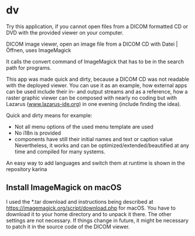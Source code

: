 # dv

Try this application, if you cannot open files from a DICOM formatted CD or DVD with the provided viewer on your computer.

DICOM image viewer, open an image file from a DICOM CD with Datei | Öffnen, uses ImageMagick

It calls the convert command of ImageMagick that has to be in the search path for programs.

This app was made quick and dirty, because a DICOM CD was not readable with the deployed viewer. You can use it as an example, how external apps can be used include their in- and output streams and as a reference, how a raster graphic viewer can be composed with nearly no coding but with Lazarus (www.lazarus-ide.org) in one evening (include finding the idea).

Quick and dirty means for example:
- Not all menu options of the used menu template are used
- No i18n is provided
- components have still their initial names and text or caption value
Nevertheless, it works and can be optimized/extended/beautified at any time and compiled for many systems.

An easy way to add languages and switch them at runtime is shown in the repository karina

## Install ImageMagick on macOS

I used the \*.tar download and instructions being described at https://imagemagick.org/script/download.php for macOS. You have to download it to your home directory and to unpack it there. The other settings are not necessary. If things change in future, it might be necessary to patch it in the source code of the DICOM viewer.

